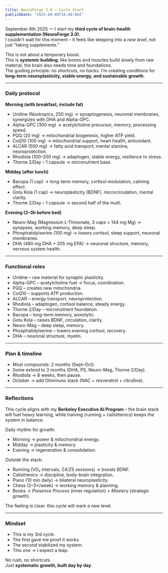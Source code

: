 ```yaml
---
title: NeuroForge 3.0 – Cycle Start
publishDate: "2025-09-08T10:00:00Z"
---
```


September 8th 2025 — I start my **third cycle of brain-health supplementation (NeuroForge 3.0)**.  
I couldn’t wait for this moment – it feels like stepping into a *new level*, not just “taking supplements.”

This is not about a temporary boost.  
This is **systemic building**: like bones and muscles build slowly from raw material, the brain also needs time and foundations.  
The guiding principle: *no shortcuts, no hacks*. I’m creating conditions for **long-term neuroplasticity, stable energy, and sustainable growth**.

---

### Daily protocol

**Morning (with breakfast, include fat)**  
- Uridine (Nootropics, 250 mg) → synaptogenesis, neuronal membranes, synergizes with DHA and Alpha-GPC.  
- Alpha-GPC (300 mg) → acetylcholine precursor, memory, processing speed.  
- PQQ (20 mg) → mitochondrial biogenesis, higher ATP yield.  
- CoQ10 (100 mg) → mitochondrial support, heart health, antioxidant.  
- ALCAR (500 mg) → fatty acid transport, mental stamina, neuroprotection.  
- Rhodiola (100–200 mg) → adaptogen, stable energy, resilience to stress.  
- Thorne 2/Day – 1 capsule → micronutrient base.  

**Midday (after lunch)**  
- Bacopa (1 cap) → long-term memory, cortisol modulation, calming effect.  
- Gotu Kola (1 cap) → neuroplasticity (BDNF), microcirculation, mental clarity.  
- Thorne 2/Day – 1 capsule → second half of the multi.  

**Evening (2–3h before bed)**  
- Neuro-Mag (Magnesium L-Threonate, 3 caps = 144 mg Mg) → synapses, working memory, deep sleep.  
- Phosphatidylserine (100 mg) → lowers cortisol, sleep support, neuronal membranes.  
- DHA (480 mg DHA + 205 mg EPA) → neuronal structure, memory, nervous system health.  

---

### Functional roles

- Uridine – raw material for synaptic plasticity.  
- Alpha-GPC – acetylcholine fuel → focus, coordination.  
- PQQ – creates new mitochondria.  
- CoQ10 – supports ATP production.  
- ALCAR – energy transport, neuroprotection.  
- Rhodiola – adaptogen, cortisol balance, steady energy.  
- Thorne 2/Day – micronutrient foundation.  
- Bacopa – long-term memory, anxiolytic.  
- Gotu Kola – raises BDNF, circulation, clarity.  
- Neuro-Mag – deep sleep, memory.  
- Phosphatidylserine – lowers evening cortisol, recovery.  
- DHA – neuronal structure, myelin.  

---

### Plan & timeline

- Most compounds: 2 months (Sept–Oct).  
- Some extend to 3 months (DHA, PS, Neuro-Mag, Thorne 2/Day).  
- Rhodiola → 8 weeks, then pause.  
- October → add Olimmuno stack (NAC + resveratrol + citrulline).  

---

### Reflections

This cycle aligns with my **Berkeley Executive AI Program** – the brain stack will fuel heavy learning, while training (running + calisthenics) keeps the system in balance.  

Daily rhythm for growth:  
- Morning → power & mitochondrial energy.  
- Midday → plasticity & memory.  
- Evening → regeneration & consolidation.  

Outside the stack:  
- Running (VO₂ intervals, Z4/Z5 sessions) → boosts BDNF.  
- Calisthenics → discipline, body-brain integration.  
- Piano (10 min daily) → bilateral neuroplasticity.  
- Chess (2–3×/week) → working memory & planning.  
- Books → *Presence Process* (inner regulation) + *Mastery* (strategic growth).  

The feeling is clear: this cycle will mark a new level.  

---

### Mindset

- This is my 3rd cycle.  
- The first gave me proof it works.  
- The second stabilized my system.  
- This one → I expect a leap.  

No rush, no shortcuts.  
Just **systematic growth, built day by day**.  

